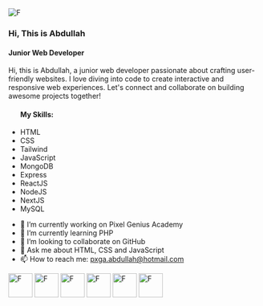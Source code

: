 <img src="https://scontent.fcgp27-1.fna.fbcdn.net/v/t39.30808-6/444488719_768771605402641_2424607927426800625_n.jpg?_nc_cat=102&ccb=1-7&_nc_sid=86c6b0&_nc_eui2=AeEwCzdchQ6aoE-Jw9rClalGdPDJrBgvALR08MmsGC8AtEyGj7G-1YDK_XkgwX92CFPR5rdl3VnRtVQ7HfzUA4Qz&_nc_ohc=CwEHqqvQ-YoQ7kNvgGNFlSv&_nc_ht=scontent.fcgp27-1.fna&oh=00_AYB9IfzgR7yX_pozWHcx7sF8_tFWE491TNvkA-loJcBhwg&oe=66F75FAE" alt="F">

<div>
  <h3 style="text-decoration:none; border-bottom:none;">Hi, This is Abdullah</h3>
  <h4>Junior Web Developer</h4>
</div>

Hi, this is Abdullah, a junior web developer passionate about crafting user-friendly websites. I love diving into code to create interactive and responsive web experiences. Let's connect and collaborate on building awesome projects together!



<ul>
  <h4>My Skills:</h4>
  <li>HTML</li>
  <li>CSS</li>
  <li>Tailwind</li>
  <li>JavaScript</li>
  <li>MongoDB</li>
  <li>Express</li>
  <li>ReactJS</li>
  <li>NodeJS</li>
  <li>NextJS</li>
  <li>MySQL</li>
</ul>

- 🔭 I’m currently working on Pixel Genius Academy 
- 🌱 I’m currently learning PHP 
- 👯 I’m looking to collaborate on GitHub 
- 💬 Ask me about HTML, CSS and JavaScript 
- 📫 How to reach me: pxga.abdullah@hotmail.com 

<a href="https://github.com/pxgacademy" target="_blank"><img style="width: 48px; height: 48px" src="https://pxgacademy.github.io/Emojis_and_Icons/icons/Stylish_for_DarkBackground/sGitHub.png" alt="F"></a>
<a href="https://www.facebook.com/pxga.abdullah" target="_blank"><img style="width: 48px; height: 48px" src="https://pxgacademy.github.io/Emojis_and_Icons/icons/Stylish_for_DarkBackground/sFacebook.png" alt="F"></a>
<a href="https://www.instagram.com/pxgacademy/" target="_blank"><img style="width: 48px; height: 48px" src="https://pxgacademy.github.io/Emojis_and_Icons/icons/Stylish_for_DarkBackground/sInstagram.png" alt="F"></a>
<a href="https://x.com/myapplectg" target="_blank"><img style="width: 48px; height: 48px" src="https://pxgacademy.github.io/Emojis_and_Icons/icons/Stylish_for_DarkBackground/sTwitter.png" alt="F"></a>
<a href="https://discord.gg/7ghbPxug" target="_blank"><img style="width: 48px; height: 48px" src="https://pxgacademy.github.io/Emojis_and_Icons/icons/Stylish_for_DarkBackground/sDiscord.png" alt="F"></a>
<a href="https://www.reddit.com/user/pxgacademy/" target="_blank"><img style="width: 48px; height: 48px" src="https://pxgacademy.github.io/Emojis_and_Icons/icons/Stylish_for_DarkBackground/sReddit.png" alt="F"></a>








